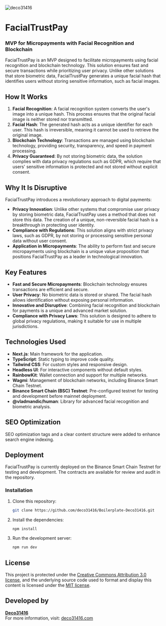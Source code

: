 ![deco31416](https://github.com/deco31416/FacialTrustPay-Deco31416/blob/main/public/FacialTrustPay.svg)

# FacialTrustPay

### MVP for Micropayments with Facial Recognition and Blockchain

FacialTrustPay is an MVP designed to facilitate micropayments using facial recognition and blockchain technology. This solution ensures fast and secure transactions while prioritizing user privacy. Unlike other solutions that store biometric data, FacialTrustPay generates a unique facial hash that identifies users without storing sensitive information, such as facial images.

## How It Works
1. **Facial Recognition**: A facial recognition system converts the user's image into a unique hash. This process ensures that the original facial image is neither stored nor transmitted.
2. **Facial Hash**: The generated hash acts as a unique identifier for each user. This hash is irreversible, meaning it cannot be used to retrieve the original image.
3. **Blockchain Technology**: Transactions are managed using blockchain technology, providing security, transparency, and speed in payment processing.
4. **Privacy Guaranteed**: By not storing biometric data, the solution complies with data privacy regulations such as GDPR, which require that users' sensitive information is protected and not stored without explicit consent.

## Why It Is Disruptive
FacialTrustPay introduces a revolutionary approach to digital payments:
- **Privacy Innovation**: Unlike other systems that compromise user privacy by storing biometric data, FacialTrustPay uses a method that does not store this data. The creation of a unique, non-reversible facial hash is a breakthrough in protecting user identity.
- **Compliance with Regulations**: This solution aligns with strict privacy laws, such as GDPR, by not storing or processing sensitive personal data without user consent.
- **Application in Micropayments**: The ability to perform fast and secure micropayments using blockchain is a unique value proposition that positions FacialTrustPay as a leader in technological innovation.

## Key Features
- **Fast and Secure Micropayments**: Blockchain technology ensures transactions are efficient and secure.
- **User Privacy**: No biometric data is stored or shared. The facial hash allows identification without exposing personal information.
- **Innovative and Disruptive**: Combining facial recognition and blockchain for payments is a unique and advanced market solution.
- **Compliance with Privacy Laws**: This solution is designed to adhere to global privacy regulations, making it suitable for use in multiple jurisdictions.

## Technologies Used
- **Next.js**: Main framework for the application.
- **TypeScript**: Static typing to improve code quality.
- **Tailwind CSS**: For custom styles and responsive design.
- **Headless UI**: For interactive components without default styles.
- **RainbowKit**: Wallet connection and support for multiple networks.
- **Wagmi**: Management of blockchain networks, including Binance Smart Chain Testnet.
- **Binance Smart Chain (BSC) Testnet**: Pre-configured testnet for testing and development before mainnet deployment.
- **@vladmandic/human**: Library for advanced facial recognition and biometric analysis.

## SEO Optimization
SEO optimization tags and a clear content structure were added to enhance search engine indexing.

## Deployment
FacialTrustPay is currently deployed on the Binance Smart Chain Testnet for testing and development. The contracts are available for review and audit in the repository.

### Installation
1. Clone this repository:
   ```bash
   git clone https://github.com/deco31416/Boilerplate-Deco31416.git
   ```
2. Install the dependencies:
   ```bash
   npm install
   ```
3. Run the development server:
   ```bash
   npm run dev
   ```

## License
This project is protected under the [Creative Commons Attribution 3.0 license](https://creativecommons.org/licenses/by/3.0/us/deed.en), and the underlying source code used to format and display this content is licensed under the [MIT license](https://github.com/deco31416/Boilerplate-Deco31416).

## Developed by
**[Deco31416](https://github.com/deco31416)**  
For more information, visit: [deco31416.com](https://www.deco31416.com/)
